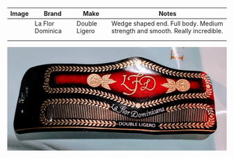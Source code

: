 | Image                                                  | Brand            | Make          | Notes                                                                       |
|--------------------------------------------------------|------------------|---------------|-----------------------------------------------------------------------------|
|  | La Flor Dominica | Double Ligero | Wedge shaped end. Full body. Medium strength and smooth. Really incredible. |
|                                                        |                  |               |                                                                             |
|                                                        |                  |               |                                                                             |


![](images/lfd_double_ligero.jpg)
